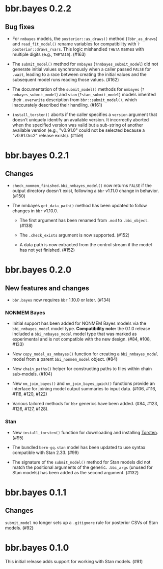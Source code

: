 # bbr.bayes 0.2.2

## Bug fixes

* For `nmbayes` models, the `posterior::as_draws()` method
  (`?bbr_as_draws`) and `read_fit_model()` rename variables for
  compatibility with `?posterior::draws_rvars`.  This logic mishandled
  `THETA` names with multiple digits (e.g., `THETA10`).  (#163)

* The `submit_model()` method for `nmbayes` (`?nmbayes_submit_model`)
  did not generate initial values synchronously when a caller passed
  `FALSE` for `.wait`, leading to a race between creating the initial
  values and the subsequent model runs reading those values.  (#162)

* The documentation of the `submit_model()` methods for `nmbayes`
  (`?nmbayes_submit_model`) and `stan` (`?stan_submit_model`) models
  inherited their `.overwrite` description from `bbr::submit_model()`,
  which inaccurately described their handling.  (#161)

* `install_torsten()` aborts if the caller specifies a `version`
  argument that doesn't uniquely identify an available version.  It
  incorrectly aborted when the specified version was valid but a
  sub-string of another available version (e.g., "v0.91.0" could not
  be selected because a "v0.91.0rc2" release exists).  (#159)


# bbr.bayes 0.2.1

## Changes

* `check_nonmem_finished.bbi_nmbayes_model()` now returns `FALSE` if
  the output directory doesn't exist, following a `bbr` v1.11.0 change
  in behavior. (#150)

* The nmbayes `get_data_path()` method has been updated to follow
  changes in `bbr` v1.10.0.

  * The first argument has been renamed from `.mod` to `.bbi_object`.
    (#138)

  * The `.check_exists` argument is now supported.  (#152)

  * A data path is now extracted from the control stream if the model
    has not yet finished.  (#152)


# bbr.bayes 0.2.0

## New features and changes

* `bbr.bayes` now requires `bbr` 1.10.0 or later.  (#134)

### NONMEM Bayes

* Initial support has been added for NONMEM Bayes models via the
  `bbi_nmbayes_model` model type.  **Compatibility note:** the 0.1.0
  release included a `bbi_nmbayes_model` model type that was marked as
  experimental and is not compatible with the new design.  (#84, #108,
  #133)

* New `copy_model_as_nmbayes()` function for creating a
  `bbi_nmbayes_model` model from a parent `bbi_nonmem_model` object.
  (#84)

* New `chain_paths()` helper for constructing paths to files within
  chain sub-models.  (#104)

* New `nm_join_bayes()` and `nm_join_bayes_quick()` functions provide
  an interface for joining model output summaries to input data.
  (#106, #116, #118, #120, #122)

* Various tailored methods for `bbr` generics have been added.  (#84,
  #123, #126, #127, #128).

### Stan

* New `install_torsten()` function for downloading and installing
  [Torsten](https://github.com/metrumresearchgroup/Torsten).  (#95)

* The bundled `bern-gq.stan` model has been updated to use syntax
  compatible with Stan 2.33.  (#99)

* The signature of the `submit_model()` method for Stan models did not
  match the positional arguments of the generic.  `.bbi_args` (unused
  for Stan models) has been added as the second argument.  (#132)


# bbr.bayes 0.1.1

## Changes

`submit_model` no longer sets up a `.gitignore` rule for posterior
CSVs of Stan models.  (#92)


# bbr.bayes 0.1.0

This initial release adds support for working with Stan models. (#81)
